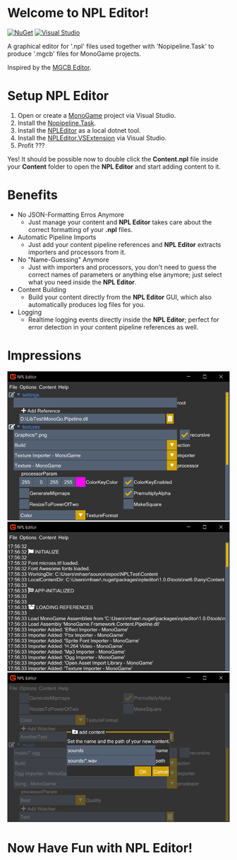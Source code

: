 # Welcome to NPL Editor!
[![NuGet](https://img.shields.io/badge/NuGet-Tool-blue.svg?style=flat-square&logo=NuGet&colorA=555555&colorB=D1A300)](https://www.nuget.org/packages/NPLEditor/) [![Visual Studio](https://img.shields.io/badge/Visual%20Studio-Template-lightgrey.svg?style=flat-square&logo=visual-studio-code&colorB=af70f2)](https://marketplace.visualstudio.com/items?itemName=BlizzCrafter.NPLEditor)

A graphical editor for '.npl' files used together with 'Nopipeline.Task' to produce '.mgcb' files for MonoGame projects.

Inspired by the [MGCB Editor](https://docs.monogame.net/articles/content_pipeline/using_mgcb_editor.html).

# Setup NPL Editor

1. Open or create a [MonoGame](https://monogame.net/) project via Visual Studio.
2. Install the [Nopipeline.Task](https://www.nuget.org/packages/Nopipeline.Task).
3. Install the [NPLEditor](https://www.nuget.org/packages/NPLEditor/) as a local dotnet tool.
4. Install the [NPLEditor.VSExtension](https://marketplace.visualstudio.com/items?itemName=BlizzCrafter.NPLEditor) via Visual Studio.
5. Profit ???

Yes! It should be possible now to double click the **Content.npl** file inside your **Content** folder to open the **NPL Editor** and start adding content to it.

# Benefits

- No JSON-Formatting Erros Anymore
  - Just manage your content and **NPL Editor** takes care about the correct formatting of your **.npl** files.
- Automatic Pipeline Imports
  - Just add your content pipeline references and **NPL Editor** extracts importers and processors from it.
- No "Name-Guessing" Anymore
  - Just with importers and processors, you don't need to guess the correct names of parameters or anything else anymore; just select what you need inside the **NPL Editor**.
- Content Building
  - Build your content directly from the **NPL Editor** GUI, which also automatically produces log files for you.
- Logging
  - Realtime logging events directly inside the **NPL Editor**; perfect for error detection in your content pipeline references as well.
 
# Impressions

![NPLEditor](https://raw.githubusercontent.com/BlizzCrafter/NPL-Editor/master/docs/npl_tool_00.png)
![NPLEditor](https://raw.githubusercontent.com/BlizzCrafter/NPL-Editor/master/docs/npl_tool_01.png)
![NPLEditor](https://raw.githubusercontent.com/BlizzCrafter/NPL-Editor/master/docs/npl_tool_02.png)

# Now Have Fun with NPL Editor!
